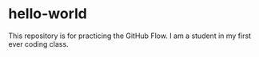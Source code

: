 # hello-world
This repository is for practicing the GitHub Flow.
I am a student in my first ever coding class.
